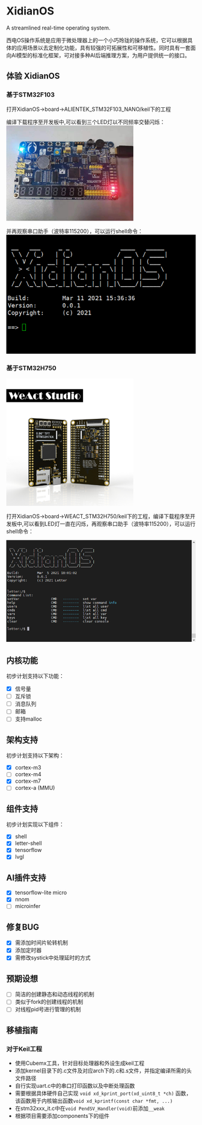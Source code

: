 <!--
 * @Author: spaceman
 * @Date: 2021-03-01 17:08:09
 * @LastEditTime: 2021-03-05 18:20:41
 * @LastEditors: spaceman
 * @Description:
 * @FilePath: \XidianOS\README.md
-->
# XidianOS
A streamlined real-time operating system.

西电OS操作系统是应用于微处理器上的一个小巧玲珑的操作系统，它可以根据具体的应用场景以去定制化功能，具有较强的可拓展性和可移植性。同时具有一套面向AI模型的标准化框架，可对接多种AI后端推理方案，为用户提供统一的接口。

## 体验 XidianOS
### 基于STM32F103
打开XidianOS->board->ALIENTEK_STM32F103_NANO/keil下的工程

编译下载程序至开发板中,可以看到三个LED灯以不同频率交替闪烁：
<img src="./pic/stm32f103nano.jpg" style="zoom: 33%;" />

并再观察串口助手（波特率115200），可以运行shell命令：
<img src="pic/shell.png"  />

### 基于STM32H750

<img src="./pic/WeAct_stm32h750.jpg" alt="WeAct_stm32h750" style="zoom: 33%;" />

打开XidianOS->board->WEACT_STM32H750/keil下的工程，编译下载程序至开发板中,可以看到LED灯一直在闪烁，再观察串口助手（波特率115200），可以运行shell命令：

<img src="pic/lettershell.png" alt="lettershell" style="zoom:80%;" />

## 内核功能
初步计划支持以下功能：
- [x] 信号量
- [ ] 互斥锁
- [ ] 消息队列
- [ ] 邮箱
- [ ] 支持malloc
## 架构支持
初步计划支持以下架构：
- [x] cortex-m3
- [ ] cortex-m4
- [x] cortex-m7
- [ ] cortex-a (MMU)
## 组件支持
初步计划实现以下组件：
- [x] shell
- [x] letter-shell
- [x] tensorflow
- [x] lvgl
## AI插件支持
- [x] tensorflow-lite micro
- [x] nnom
- [ ] microinfer
## 修复BUG

- [x] 需添加时间片轮转机制
- [x] 添加定时器
- [x] 需修改systick中处理延时的方式

## 预期设想

- [ ] 简洁的创建静态和动态线程的机制
- [ ] 类似于fork的创建线程的机制
- [ ] 对线程pid号进行管理的机制

## 移植指南

### 对于Keil工程
* 使用Cubemx工具，针对目标处理器和外设生成keil工程
* 添加kernel目录下的.c文件及对应arch下的.c和.s文件，并指定编译所需的头文件路径
* 自行实现uart.c中的串口打印函数以及中断处理函数
* 需要根据具体硬件自己实现 `void xd_kprint_port(xd_uint8_t *ch)` 函数，该函数用于内核输出函数`void xd_kprintf(const char *fmt, ...)`
* 在stm32xxx_it.c中在`void PendSV_Handler(void)`前添加`__weak`
* 根据项目需要添加components下的组件